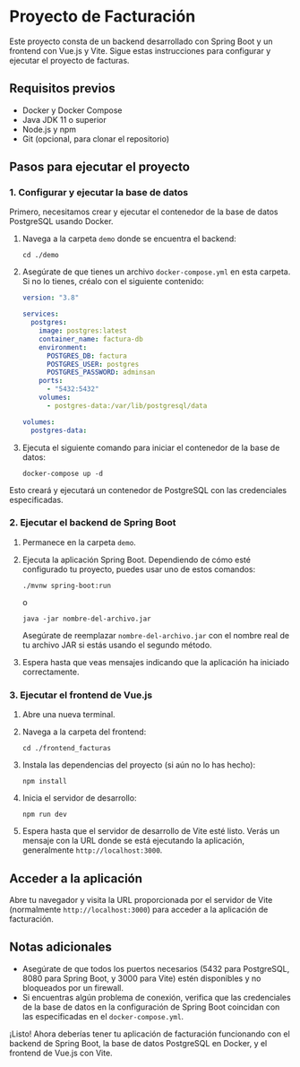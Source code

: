 # Proyecto de Facturación

Este proyecto consta de un backend desarrollado con Spring Boot y un frontend con Vue.js y Vite. Sigue estas instrucciones para configurar y ejecutar el proyecto de facturas.

## Requisitos previos

- Docker y Docker Compose
- Java JDK 11 o superior
- Node.js y npm
- Git (opcional, para clonar el repositorio)

## Pasos para ejecutar el proyecto

### 1. Configurar y ejecutar la base de datos

Primero, necesitamos crear y ejecutar el contenedor de la base de datos PostgreSQL usando Docker.

1. Navega a la carpeta `demo` donde se encuentra el backend:

   ```
   cd ./demo
   ```

2. Asegúrate de que tienes un archivo `docker-compose.yml` en esta carpeta. Si no lo tienes, créalo con el siguiente contenido:

   ```yaml
   version: "3.8"

   services:
     postgres:
       image: postgres:latest
       container_name: factura-db
       environment:
         POSTGRES_DB: factura
         POSTGRES_USER: postgres
         POSTGRES_PASSWORD: adminsan
       ports:
         - "5432:5432"
       volumes:
         - postgres-data:/var/lib/postgresql/data

   volumes:
     postgres-data:
   ```

3. Ejecuta el siguiente comando para iniciar el contenedor de la base de datos:
   ```
   docker-compose up -d
   ```

Esto creará y ejecutará un contenedor de PostgreSQL con las credenciales especificadas.

### 2. Ejecutar el backend de Spring Boot

1. Permanece en la carpeta `demo`.

2. Ejecuta la aplicación Spring Boot. Dependiendo de cómo esté configurado tu proyecto, puedes usar uno de estos comandos:

   ```
   ./mvnw spring-boot:run
   ```

   o

   ```
   java -jar nombre-del-archivo.jar
   ```

   Asegúrate de reemplazar `nombre-del-archivo.jar` con el nombre real de tu archivo JAR si estás usando el segundo método.

3. Espera hasta que veas mensajes indicando que la aplicación ha iniciado correctamente.

### 3. Ejecutar el frontend de Vue.js

1. Abre una nueva terminal.

2. Navega a la carpeta del frontend:

   ```
   cd ./frontend_facturas
   ```

3. Instala las dependencias del proyecto (si aún no lo has hecho):

   ```
   npm install
   ```

4. Inicia el servidor de desarrollo:

   ```
   npm run dev
   ```

5. Espera hasta que el servidor de desarrollo de Vite esté listo. Verás un mensaje con la URL donde se está ejecutando la aplicación, generalmente `http://localhost:3000`.

## Acceder a la aplicación

Abre tu navegador y visita la URL proporcionada por el servidor de Vite (normalmente `http://localhost:3000`) para acceder a la aplicación de facturación.

## Notas adicionales

- Asegúrate de que todos los puertos necesarios (5432 para PostgreSQL, 8080 para Spring Boot, y 3000 para Vite) estén disponibles y no bloqueados por un firewall.
- Si encuentras algún problema de conexión, verifica que las credenciales de la base de datos en la configuración de Spring Boot coincidan con las especificadas en el `docker-compose.yml`.

¡Listo! Ahora deberías tener tu aplicación de facturación funcionando con el backend de Spring Boot, la base de datos PostgreSQL en Docker, y el frontend de Vue.js con Vite.
